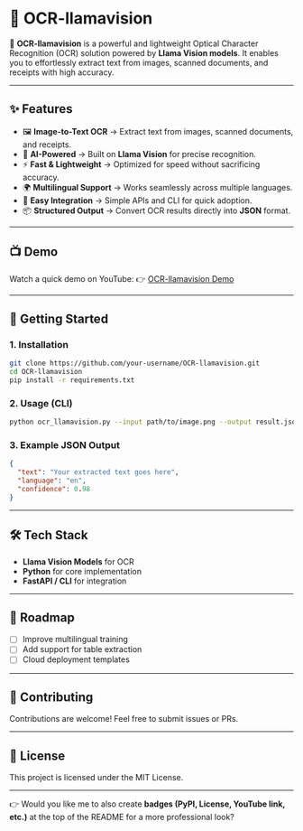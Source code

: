 
# 📖 OCR-llamavision

🚀 **OCR-llamavision** is a powerful and lightweight Optical Character Recognition (OCR) solution powered by **Llama Vision models**. It enables you to effortlessly extract text from images, scanned documents, and receipts with high accuracy.

---

## ✨ Features

* 🖼️ **Image-to-Text OCR** → Extract text from images, scanned documents, and receipts.
* 🤖 **AI-Powered** → Built on **Llama Vision** for precise recognition.
* ⚡ **Fast & Lightweight** → Optimized for speed without sacrificing accuracy.
* 🌍 **Multilingual Support** → Works seamlessly across multiple languages.
* 🔗 **Easy Integration** → Simple APIs and CLI for quick adoption.
* 📦 **Structured Output** → Convert OCR results directly into **JSON** format.

---

## 📺 Demo

Watch a quick demo on YouTube:
👉 [OCR-llamavision Demo](https://www.youtube.com/watch?v=Huy-Gn4RtGQ)

---

## 🚀 Getting Started

### 1. Installation

```bash
git clone https://github.com/your-username/OCR-llamavision.git
cd OCR-llamavision
pip install -r requirements.txt
```

### 2. Usage (CLI)

```bash
python ocr_llamavision.py --input path/to/image.png --output result.json
```

### 3. Example JSON Output

```json
{
  "text": "Your extracted text goes here",
  "language": "en",
  "confidence": 0.98
}
```

---

## 🛠️ Tech Stack

* **Llama Vision Models** for OCR
* **Python** for core implementation
* **FastAPI / CLI** for integration

---

## 📌 Roadmap

* [ ] Improve multilingual training
* [ ] Add support for table extraction
* [ ] Cloud deployment templates

---

## 🤝 Contributing

Contributions are welcome! Feel free to submit issues or PRs.

---

## 📜 License

This project is licensed under the MIT License.

---

👉 Would you like me to also create **badges (PyPI, License, YouTube link, etc.)** at the top of the README for a more professional look?
